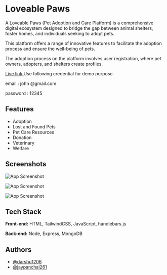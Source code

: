 
# Loveable Paws 

A Loveable Paws (Pet Adoption and Care Platform) is a comprehensive digital ecosystem designed to bridge the gap between animal shelters, foster homes, and individuals seeking to adopt pets.

This platform offers a range of innovative features to facilitate the adoption process and ensure the well-being of pets.

The adoption process on the platform involves user registration, where pet owners, adopters, and shelters create profiles.

[Live link ](https://loveablepaws-rho.vercel.app/)
Use following credential for demo purpose.

email : john @gmail.com

password : 12345

## Features

- Adoption
- Lost and Found Pets
- Pet Care Resources
- Donation
- Veterinary
- Welfare




## Screenshots

![App Screenshot](https://res.cloudinary.com/di5sobazu/image/upload/v1717500062/github_ss/home_gen76v.png)

![App Screenshot](https://res.cloudinary.com/di5sobazu/image/upload/v1717500060/github_ss/Screenshot_903_qt3jqu.png)

![App Screenshot](https://res.cloudinary.com/di5sobazu/image/upload/v1717500059/github_ss/Screenshot_904_mut2z5.png)


## Tech Stack

**Front-end:** HTML, TailwindCSS, JavaScript, handlebars.js

**Back-end:** Node, Express, MongoDB


## Authors

- [@darshu1206](https://github.com/darshu1206)
- [@jaypanchal261](https://github.com/jaypanchal261)


